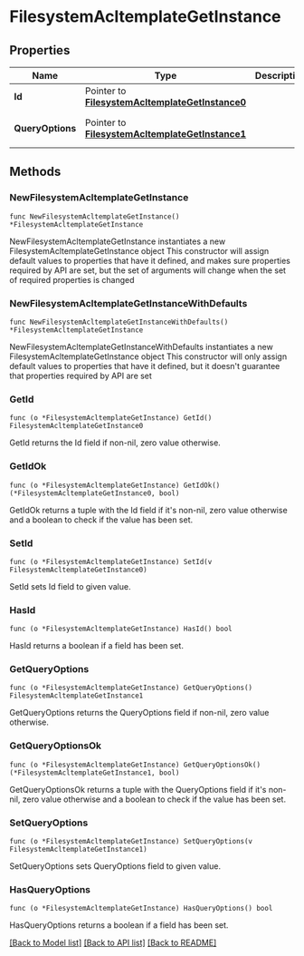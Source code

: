# FilesystemAcltemplateGetInstance

## Properties

Name | Type | Description | Notes
------------ | ------------- | ------------- | -------------
**Id** | Pointer to [**FilesystemAcltemplateGetInstance0**](FilesystemAcltemplateGetInstance0.md) |  | [optional] 
**QueryOptions** | Pointer to [**FilesystemAcltemplateGetInstance1**](FilesystemAcltemplateGetInstance1.md) |  | [optional] [default to {}]

## Methods

### NewFilesystemAcltemplateGetInstance

`func NewFilesystemAcltemplateGetInstance() *FilesystemAcltemplateGetInstance`

NewFilesystemAcltemplateGetInstance instantiates a new FilesystemAcltemplateGetInstance object
This constructor will assign default values to properties that have it defined,
and makes sure properties required by API are set, but the set of arguments
will change when the set of required properties is changed

### NewFilesystemAcltemplateGetInstanceWithDefaults

`func NewFilesystemAcltemplateGetInstanceWithDefaults() *FilesystemAcltemplateGetInstance`

NewFilesystemAcltemplateGetInstanceWithDefaults instantiates a new FilesystemAcltemplateGetInstance object
This constructor will only assign default values to properties that have it defined,
but it doesn't guarantee that properties required by API are set

### GetId

`func (o *FilesystemAcltemplateGetInstance) GetId() FilesystemAcltemplateGetInstance0`

GetId returns the Id field if non-nil, zero value otherwise.

### GetIdOk

`func (o *FilesystemAcltemplateGetInstance) GetIdOk() (*FilesystemAcltemplateGetInstance0, bool)`

GetIdOk returns a tuple with the Id field if it's non-nil, zero value otherwise
and a boolean to check if the value has been set.

### SetId

`func (o *FilesystemAcltemplateGetInstance) SetId(v FilesystemAcltemplateGetInstance0)`

SetId sets Id field to given value.

### HasId

`func (o *FilesystemAcltemplateGetInstance) HasId() bool`

HasId returns a boolean if a field has been set.

### GetQueryOptions

`func (o *FilesystemAcltemplateGetInstance) GetQueryOptions() FilesystemAcltemplateGetInstance1`

GetQueryOptions returns the QueryOptions field if non-nil, zero value otherwise.

### GetQueryOptionsOk

`func (o *FilesystemAcltemplateGetInstance) GetQueryOptionsOk() (*FilesystemAcltemplateGetInstance1, bool)`

GetQueryOptionsOk returns a tuple with the QueryOptions field if it's non-nil, zero value otherwise
and a boolean to check if the value has been set.

### SetQueryOptions

`func (o *FilesystemAcltemplateGetInstance) SetQueryOptions(v FilesystemAcltemplateGetInstance1)`

SetQueryOptions sets QueryOptions field to given value.

### HasQueryOptions

`func (o *FilesystemAcltemplateGetInstance) HasQueryOptions() bool`

HasQueryOptions returns a boolean if a field has been set.


[[Back to Model list]](../README.md#documentation-for-models) [[Back to API list]](../README.md#documentation-for-api-endpoints) [[Back to README]](../README.md)


